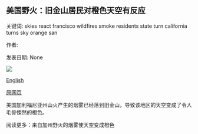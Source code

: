 ## 美国野火：旧金山居民对橙色天空有反应

关键词: skies react francisco wildfires smoke residents state turn california turns sky orange san

作者: 

发表日期: None

![](https://ichef.bbci.co.uk/images/ic/400xn/p08r32sf.jpg)

[English](US%20wildfires%3A%20San%20Francisco%20residents%20react%20to%20orange%20skies.md)

[原网页](https://www.bbc.com/news/world-us-canada-54109381)

美国加利福尼亚州山火产生的烟雾已经落到旧金山，导致该地区的天空变成了令人毛骨悚然的橙色。

阅读更多：来自加州野火的烟雾使天空变成橙色